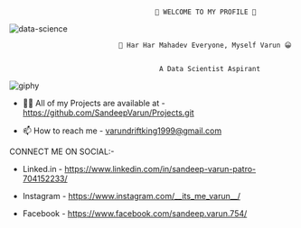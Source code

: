                                         👀 WELCOME TO MY PROFILE 👀
                                         

![data-science](https://user-images.githubusercontent.com/103124981/232191071-6413eb09-2fbe-4b52-8b77-13a90abf10a3.jpg)

                              
                               🙏 Har Har Mahadev Everyone, Myself Varun 😀

 
                                         A Data Scientist Aspirant
                                        
                                        
   ![giphy](https://user-images.githubusercontent.com/103124981/232190750-bde212e1-3072-4389-a88d-329a00c719cc.gif)


- 👨‍💻 All of my Projects are available at - https://github.com/SandeepVarun/Projects.git

 
- 📫 How to reach me - varundriftking1999@gmail.com




CONNECT ME ON SOCIAL:-

- Linked.in - https://www.linkedin.com/in/sandeep-varun-patro-704152233/


- Instagram - https://www.instagram.com/__its_me_varun__/


- Facebook - https://www.facebook.com/sandeep.varun.754/







<!---
SandeepVarun/SandeepVarun is a ✨ special ✨ repository because its `README.md` (this file) appears on your GitHub profile.
You can click the Preview link to take a look at your changes.
--->
